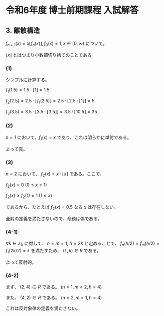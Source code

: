 # 令和6年度 博士前期課程 入試解答
## 3. 離散構造

$f_{n+1}(x) = x \lfloor f_n(x) \rfloor, f_0(x) = 1, x \in [0, \infty \rparen$ について。

$\lfloor x \rfloor$ とはつまり小数部切り捨てのことである。


### (1)

シンプルに計算する。

$f_1(1.5) = 1.5 \cdot \lfloor 1 \rfloor = 1.5$

$f_2(2.5) = 2.5 \cdot \lfloor f_1(2.5) \rfloor = 2.5 \cdot \lfloor 2.5 \cdot \lfloor 1 \rfloor \rfloor = 5$

$f_3(3.5) = 3.5 \cdot \lfloor 3.5 \cdot \lfloor 3.5 \rfloor \rfloor = 3.5 \cdot \lfloor 10.5 \rfloor = 35$

### (2)

$n = 1$ において、$f_1(x) = x$ であり、これは明らかに単射である。

よって真。

### (3)

$n = 2$ において、 $f_2(x) = x \cdot \lfloor x \rfloor$ である。ここで、 

$f_2(x) = 0 \ (0 \le x \lt 1)$ 

$f_2(x) \ge f_2(1) = 1 \ (1 \le x)$

であるから、たとえば $f_2(x) = 0.5$ なる $x$ は存在しない。

全射の定義を満たさないので、命題は偽である。

### (4-1)

$\forall k \in \mathbb{Z}_0$ に対して、 $n = m = 1, \ h = 2k$ と定めることで、 $f_n(h/2) = f_m(h/2) = f_1(2k/2) = k$ を満たすため、 $(k, k) \in R$ である。

よって反射的。

### (4-2)

まず、 $(2,4) \in R$ である。 $(n=1, m=2, h=4)$

また、 $(4,2) \in R$ である。 $(n=2, m=1, h=4)$

これは反対象律の定義を満たさない。
